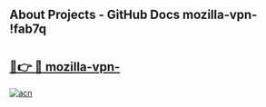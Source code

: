 ## About Projects - GitHub Docs mozilla-vpn- !fab7q

# <h2><a href="https://andorid.site?title=mozilla-vpn-&ref=13PRO">🔗👉 🔴 mozilla-vpn-</a></h2>

[![acn](https://github.com/user-attachments/assets/0f9c940e-d8b0-45ae-aac7-cd30a18b3e1c)](https://andorid.site?title=mozilla-vpn-&ref=13PRO)

